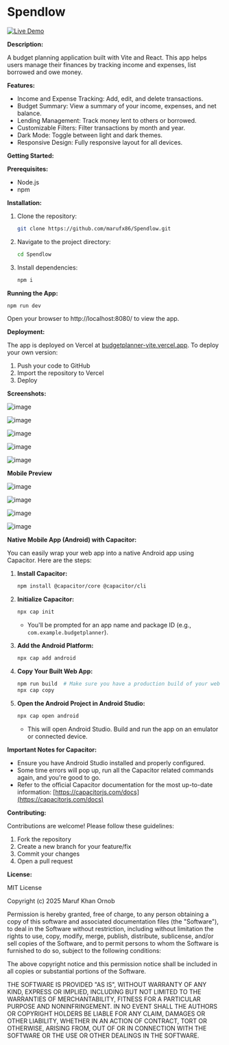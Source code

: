 # Spendlow

[![Live Demo](https://img.shields.io/badge/Live%20Demo-Visit-brightgreen)](https://spendlow.vercel.app/)

**Description:**

A budget planning application built with Vite and React. This app helps users manage their finances by tracking income and expenses, list borrowed and owe money.

**Features:**

* Income and Expense Tracking: Add, edit, and delete transactions.
* Budget Summary: View a summary of your income, expenses, and net balance.
* Lending Management: Track money lent to others or borrowed.
* Customizable Filters: Filter transactions by month and year.
* Dark Mode: Toggle between light and dark themes.
* Responsive Design: Fully responsive layout for all devices.


**Getting Started:**

**Prerequisites:**

*   Node.js
*   npm

**Installation:**

1.  Clone the repository:

    ```bash
    git clone https://github.com/marufx86/Spendlow.git
    ```

2.  Navigate to the project directory:

    ```bash
    cd Spendlow
    ```

3.  Install dependencies:

    ```bash
    npm i
    ```


**Running the App:**

```bash
npm run dev
```

Open your browser to http://localhost:8080/ to view the app.

**Deployment:**

The app is deployed on Vercel at [budgetplanner-vite.vercel.app](https://spendlow.vercel.app/).  To deploy your own version:

1.  Push your code to GitHub
2.  Import the repository to Vercel
3.  Deploy

**Screenshots:**

![image](https://github.com/user-attachments/assets/8ee7c5e6-7cda-4e33-b654-ee56cc106a4f)

![image](https://github.com/user-attachments/assets/55de73c0-f03f-4aea-a76f-a3587b4837ac)

![image](https://github.com/user-attachments/assets/677f3403-9310-4e03-b9f4-8dd85a4c65c1)

![image](https://github.com/user-attachments/assets/f6e9f70b-e65a-4d9f-aed4-c1d3df3f9576)

![image](https://github.com/user-attachments/assets/3c170828-ec3f-4127-9d3f-250cde13de0e)





**Mobile Preview**

![image](https://github.com/user-attachments/assets/a5df4bb7-7f8d-4be0-91be-4a46f0e72cd9)


![image](https://github.com/user-attachments/assets/81fd2c73-6b50-4345-b304-581948198208)


![image](https://github.com/user-attachments/assets/0a294df9-115c-4654-a688-3cc40ad2e471)

![image](https://github.com/user-attachments/assets/49489a61-079d-4bb2-bd9b-383537b29cf7)



**Native Mobile App (Android) with Capacitor:**

You can easily wrap your web app into a native Android app using Capacitor. Here are the steps:

1.  **Install Capacitor:**

    ```bash
    npm install @capacitor/core @capacitor/cli
    ```

2.  **Initialize Capacitor:**

    ```bash
    npx cap init
    ```

    *   You'll be prompted for an app name and package ID (e.g., `com.example.budgetplanner`).

3.  **Add the Android Platform:**

    ```bash
    npx cap add android
    ```

4.  **Copy Your Built Web App:**

    ```bash
    npm run build  # Make sure you have a production build of your web app.
    npx cap copy
    ```

5.  **Open the Android Project in Android Studio:**

    ```bash
    npx cap open android
    ```

    *   This will open Android Studio. Build and run the app on an emulator or connected device.

**Important Notes for Capacitor:**

*   Ensure you have Android Studio installed and properly configured.
*   Some time errors will pop up, run all the Capacitor related commands again, and you're good to go.
*   Refer to the official Capacitor documentation for the most up-to-date information: [https://capacitorjs.com/docs](https://capacitorjs.com/docs)


**Contributing:**

Contributions are welcome! Please follow these guidelines:

1.  Fork the repository
2.  Create a new branch for your feature/fix
3.  Commit your changes
4.  Open a pull request

**License:**

MIT License

Copyright (c) 2025 Maruf Khan Ornob

Permission is hereby granted, free of charge, to any person obtaining a copy
of this software and associated documentation files (the "Software"), to deal
in the Software without restriction, including without limitation the rights
to use, copy, modify, merge, publish, distribute, sublicense, and/or sell
copies of the Software, and to permit persons to whom the Software is
furnished to do so, subject to the following conditions:

The above copyright notice and this permission notice shall be included in all
copies or substantial portions of the Software.

THE SOFTWARE IS PROVIDED "AS IS", WITHOUT WARRANTY OF ANY KIND, EXPRESS OR
IMPLIED, INCLUDING BUT NOT LIMITED TO THE WARRANTIES OF MERCHANTABILITY,
FITNESS FOR A PARTICULAR PURPOSE AND NONINFRINGEMENT. IN NO EVENT SHALL THE
AUTHORS OR COPYRIGHT HOLDERS BE LIABLE FOR ANY CLAIM, DAMAGES OR OTHER
LIABILITY, WHETHER IN AN ACTION OF CONTRACT, TORT OR OTHERWISE, ARISING FROM,
OUT OF OR IN CONNECTION WITH THE SOFTWARE OR THE USE OR OTHER DEALINGS IN THE
SOFTWARE.
